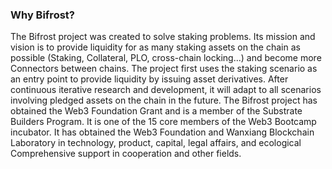 ### Why Bifrost?  

The Bifrost project was created to solve staking problems. Its mission and vision is to provide liquidity for as many staking assets on the chain as possible (Staking, Collateral, PLO, cross-chain locking...) and become more Connectors between chains. The project first uses the staking scenario as an entry point to provide liquidity by issuing asset derivatives. After continuous iterative research and development, it will adapt to all scenarios involving pledged assets on the chain in the future. The Bifrost project has obtained the Web3 Foundation Grant and is a member of the Substrate Builders Program. It is one of the 15 core members of the Web3 Bootcamp incubator. It has obtained the Web3 Foundation and Wanxiang Blockchain Laboratory in technology, product, capital, legal affairs, and ecological Comprehensive support in cooperation and other fields.
